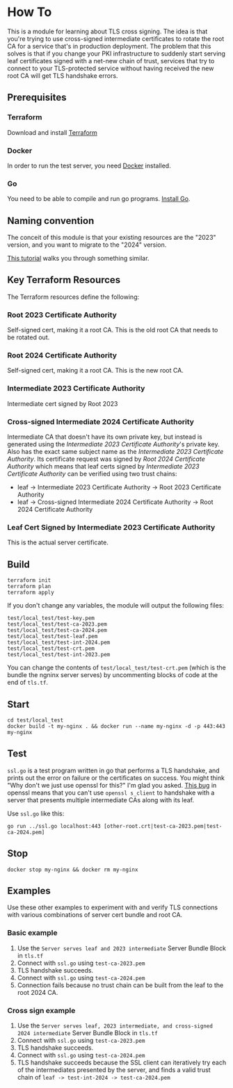 # How To

This is a module for learning about TLS cross signing. The idea is that you're trying to use cross-signed intermediate certificates to rotate the root CA for a service that's in production deployment. The problem that this solves is that if you change your PKI infrastructure to suddenly start serving leaf certificates signed with a net-new chain of trust, services that try to connect to your TLS-protected service without having received the new root CA will get TLS handshake errors.

## Prerequisites

### Terraform

Download and install [Terraform](https://releases.hashicorp.com/terraform/)

### Docker

In order to run the test server, you need [Docker](https://www.docker.com/) installed.

### Go

You need to be able to compile and run go programs. [Install Go](https://go.dev/dl/).

## Naming convention

The conceit of this module is that your existing resources are the "2023" version, and you want to migrate to the "2024" version.

[This tutorial](https://developer.hashicorp.com/vault/tutorials/secrets-management/pki-engine) walks you through something similar.

## Key Terraform Resources
The Terraform resources define the following:

### Root 2023 Certificate Authority
Self-signed cert, making it a root CA. This is the old root CA that needs to be rotated out.

### Root 2024 Certificate Authority
Self-signed cert, making it a root CA. This is the new root CA.

### Intermediate 2023 Certificate Authority
Intermediate cert signed by Root 2023

### Cross-signed Intermediate 2024 Certificate Authority
Intermediate CA that doesn't have its own private key, but instead is generated using the _Intermediate 2023 Certificate Authority_'s private key. Also has the exact same subject name as the _Intermediate 2023 Certificate Authority_. Its certificate request was signed by _Root 2024 Certificate Authority_ which means that leaf certs signed by _Intermediate 2023 Certificate Authority_ can be verified using two trust chains:

- leaf -> Intermediate 2023 Certificate Authority -> Root 2023 Certificate Authority
- leaf -> Cross-signed Intermediate 2024 Certificate Authority -> Root 2024 Certificate Authority

### Leaf Cert Signed by Intermediate 2023 Certificate Authority

This is the actual server certificate.

## Build

```
terraform init
terraform plan
terraform apply
```

If you don't change any variables, the module will output the following files:

```
test/local_test/test-key.pem
test/local_test/test-ca-2023.pem
test/local_test/test-ca-2024.pem
test/local_test/test-leaf.pem
test/local_test/test-int-2024.pem
test/local_test/test-crt.pem
test/local_test/test-int-2023.pem
```

You can change the contents of `test/local_test/test-crt.pem` (which is the bundle the ngninx server serves) by uncommenting blocks of code at the end of `tls.tf`.

## Start

```
cd test/local_test
docker build -t my-nginx . && docker run --name my-nginx -d -p 443:443 my-nginx
```

## Test

`ssl.go` is a test program written in go that performs a TLS handshake, and prints out the error on failure or the certificates on success. You might think "Why don't we just use openssl for this?" I'm glad you asked. [This bug](https://github.com/openssl/openssl/issues/18708) in openssl means that you can't use `openssl s_client` to handshake with a server that presents multiple intermediate CAs along with its leaf.

Use `ssl.go` like this:

`go run ../ssl.go localhost:443 [other-root.crt|test-ca-2023.pem|test-ca-2024.pem]`

## Stop
`docker stop my-nginx && docker rm my-nginx`

## Examples

Use these other examples to experiment with and verify TLS connections with various combinations of server cert bundle and root CA.

### Basic example

1. Use the `Server serves leaf and 2023 intermediate` Server Bundle Block in `tls.tf`
2. Connect with `ssl.go` using `test-ca-2023.pem`
3. TLS handshake succeeds.
4. Connect with `ssl.go` using `test-ca-2024.pem`
5. Connection fails because no trust chain can be built from the leaf to the root 2024 CA.

### Cross sign example

1. Use the `Server serves leaf, 2023 intermediate, and cross-signed 2024 intermediate` Server Bundle Block in `tls.tf`
2. Connect with `ssl.go` using `test-ca-2023.pem`
3. TLS handshake succeeds.
4. Connect with `ssl.go` using `test-ca-2024.pem`
5. TLS handshake succeeds because the SSL client can iteratively try each of the intermediates presented by the server, and finds a valid trust chain of `leaf -> test-int-2024 -> test-ca-2024.pem`


